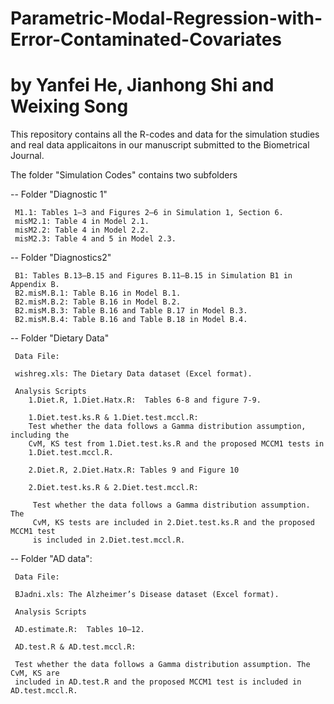 # Parametric-Modal-Regression-with-Error-Contaminated-Covariates
#  by Yanfei He, Jianhong Shi and Weixing Song  
  
This repository contains all the R-codes and data for the simulation studies and real data applicaitons in our manuscript submitted to the Biometrical Journal. 

The folder "Simulation Codes" contains two subfolders

  -- Folder "Diagnostic 1"

     M1.1: Tables 1–3 and Figures 2–6 in Simulation 1, Section 6.
     misM2.1: Table 4 in Model 2.1.
     misM2.2: Table 4 in Model 2.2.
     misM2.3: Table 4 and 5 in Model 2.3.

  -- Folder "Diagnostics2"
  
     B1: Tables B.13–B.15 and Figures B.11–B.15 in Simulation B1 in Appendix B.
     B2.misM.B.1: Table B.16 in Model B.1.
     B2.misM.B.2: Table B.16 in Model B.2.
     B2.misM.B.3: Table B.16 and Table B.17 in Model B.3.
     B2.misM.B.4: Table B.16 and Table B.18 in Model B.4.


  -- Folder "Dietary Data"
  
     Data File: 
     
     wishreg.xls: The Dietary Data dataset (Excel format).
       
     Analysis Scripts
        1.Diet.R, 1.Diet.Hatx.R:  Tables 6-8 and figure 7-9.
        
        1.Diet.test.ks.R & 1.Diet.test.mccl.R:   
        Test whether the data follows a Gamma distribution assumption, including the 
        CvM, KS test from 1.Diet.test.ks.R and the proposed MCCM1 tests in 
        1.Diet.test.mccl.R.

        2.Diet.R, 2.Diet.Hatx.R: Tables 9 and Figure 10
   
        2.Diet.test.ks.R & 2.Diet.test.mccl.R:
        
         Test whether the data follows a Gamma distribution assumption. The 
         CvM, KS tests are included in 2.Diet.test.ks.R and the proposed MCCM1 test 
         is included in 2.Diet.test.mccl.R.

  -- Folder "AD data": 

     Data File:
     
     BJadni.xls: The Alzheimer’s Disease dataset (Excel format).

     Analysis Scripts
     
     AD.estimate.R:  Tables 10–12. 
   
     AD.test.R & AD.test.mccl.R:
     
     Test whether the data follows a Gamma distribution assumption. The CvM, KS are 
     included in AD.test.R and the proposed MCCM1 test is included in AD.test.mccl.R.


